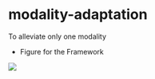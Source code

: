 # modality-adaptation
To alleviate only one modality

- Figure for the Framework


![](https://imgur.com/a/O3c6Uqx)
